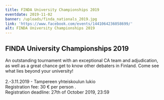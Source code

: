 ```yaml
---
title: FINDA University Championships 2019
eventdate: 2019-11-02
banner: /uploads/finda_nationals_2019.jpg
link: 'https://www.facebook.com/events/1441064236058699/'
alt: FINDA University Championships 2019
---
```

## FINDA University Championships 2019

An outstanding tournament with an exceptional CA team and adjudication, as well as a great chance get to know other debaters in Finland. Come see what lies beyond your university!\
\
2.-3.11.2019 - Tampereen yhteiskoulun lukio\
Registration fee: 30 € per person
. \
Registration deadline: 27th of October 2019, 23:59
